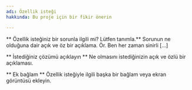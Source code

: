 ```yaml
---
adı: Özellik isteği
hakkında: Bu proje için bir fikir önerin

---
```


** Özellik isteğiniz bir sorunla ilgili mi? Lütfen tanımla.**
Sorunun ne olduğuna dair açık ve öz bir açıklama. Ör. Ben her zaman sinirli [...]

** İstediğiniz çözümü açıklayın **
Ne olmasını istediğinizin açık ve özlü bir açıklaması.

** Ek bağlam **
Özellik isteğiyle ilgili başka bir bağlam veya ekran görüntüsü ekleyin.
